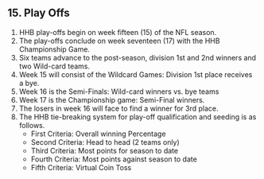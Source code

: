 ## 15. Play Offs

1. HHB play-offs begin on week fifteen (15) of the NFL season.
1. The play-offs conclude on week seventeen (17) with the HHB Championship Game.
1. Six teams advance to the post-season, division 1st and 2nd winners and two Wild-card teams.
1. Week 15 will consist of the Wildcard Games: Division 1st place receives a bye.
1. Week 16 is the Semi-Finals: Wild-card winners vs. bye teams
1. Week 17 is the Championship game: Semi-Final winners.
1. The losers in week 16 will face to find a winner for 3rd place.
1. The HHB tie-breaking system for play-off qualification and seeding is as follows.
    - First Criteria: Overall winning Percentage
    - Second Criteria: Head to head (2 teams only)
    - Third Criteria: Most points for season to date
    - Fourth Criteria: Most points against season to date
    - Fifth Criteria: Virtual Coin Toss
